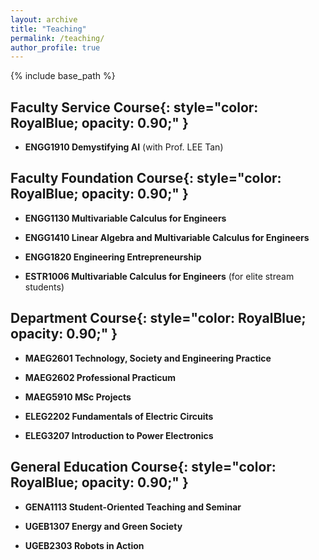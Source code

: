 ```yaml
---
layout: archive
title: "Teaching"
permalink: /teaching/
author_profile: true
---
```


{% include base_path %}

**Faculty Service Course**{: style="color: RoyalBlue; opacity: 0.90;" }
--------------------------

* **ENGG1910 Demystifying AI** (with Prof. LEE Tan) 

**Faculty Foundation Course**{: style="color: RoyalBlue; opacity: 0.90;" }
----------------------

* **ENGG1130 Multivariable Calculus for Engineers** 

* **ENGG1410 Linear Algebra and Multivariable Calculus for Engineers** 

* **ENGG1820 Engineering Entrepreneurship** 

* **ESTR1006 Multivariable Calculus for Engineers** (for elite stream students)

**Department Course**{: style="color: RoyalBlue; opacity: 0.90;" }
-----------------

* **MAEG2601 Technology, Society and Engineering Practice** 

* **MAEG2602 Professional Practicum** 

* **MAEG5910 MSc Projects** 

* **ELEG2202 Fundamentals of Electric Circuits**

* **ELEG3207 Introduction to Power Electronics**

**General Education Course**{: style="color: RoyalBlue; opacity: 0.90;" }
------------------------

* **GENA1113 Student-Oriented Teaching and Seminar** 

* **UGEB1307 Energy and Green Society** 

* **UGEB2303 Robots in Action** 


